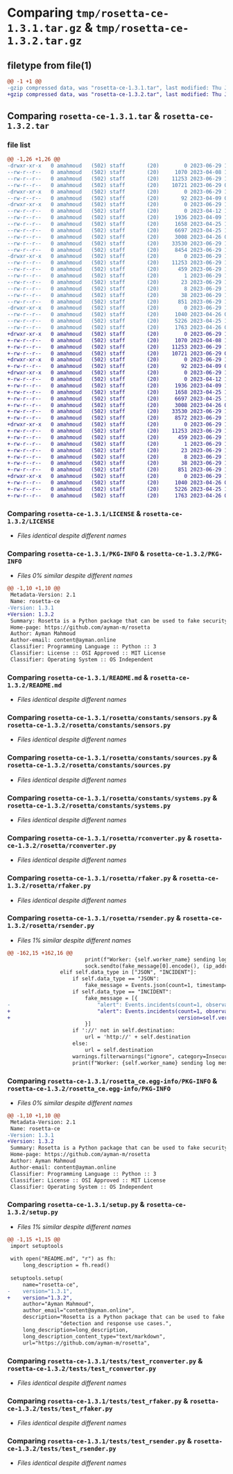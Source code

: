 # Comparing `tmp/rosetta-ce-1.3.1.tar.gz` & `tmp/rosetta-ce-1.3.2.tar.gz`

## filetype from file(1)

```diff
@@ -1 +1 @@
-gzip compressed data, was "rosetta-ce-1.3.1.tar", last modified: Thu Jun 29 15:23:42 2023, max compression
+gzip compressed data, was "rosetta-ce-1.3.2.tar", last modified: Thu Jun 29 15:55:58 2023, max compression
```

## Comparing `rosetta-ce-1.3.1.tar` & `rosetta-ce-1.3.2.tar`

### file list

```diff
@@ -1,26 +1,26 @@
-drwxr-xr-x   0 amahmoud   (502) staff       (20)        0 2023-06-29 15:23:42.410446 rosetta-ce-1.3.1/
--rw-r--r--   0 amahmoud   (502) staff       (20)     1070 2023-04-08 17:22:13.000000 rosetta-ce-1.3.1/LICENSE
--rw-r--r--   0 amahmoud   (502) staff       (20)    11253 2023-06-29 15:23:42.410121 rosetta-ce-1.3.1/PKG-INFO
--rw-r--r--   0 amahmoud   (502) staff       (20)    10721 2023-06-29 06:50:02.000000 rosetta-ce-1.3.1/README.md
-drwxr-xr-x   0 amahmoud   (502) staff       (20)        0 2023-06-29 15:23:42.404608 rosetta-ce-1.3.1/rosetta/
--rw-r--r--   0 amahmoud   (502) staff       (20)       92 2023-04-09 08:11:12.000000 rosetta-ce-1.3.1/rosetta/__init__.py
-drwxr-xr-x   0 amahmoud   (502) staff       (20)        0 2023-06-29 15:23:42.406458 rosetta-ce-1.3.1/rosetta/constants/
--rw-r--r--   0 amahmoud   (502) staff       (20)        0 2023-04-12 16:36:37.000000 rosetta-ce-1.3.1/rosetta/constants/__init__.py
--rw-r--r--   0 amahmoud   (502) staff       (20)     1936 2023-04-09 13:32:25.000000 rosetta-ce-1.3.1/rosetta/constants/sensors.py
--rw-r--r--   0 amahmoud   (502) staff       (20)     1658 2023-04-25 15:36:11.000000 rosetta-ce-1.3.1/rosetta/constants/sources.py
--rw-r--r--   0 amahmoud   (502) staff       (20)     6697 2023-04-25 15:36:11.000000 rosetta-ce-1.3.1/rosetta/constants/systems.py
--rw-r--r--   0 amahmoud   (502) staff       (20)     3008 2023-04-26 09:01:43.000000 rosetta-ce-1.3.1/rosetta/rconverter.py
--rw-r--r--   0 amahmoud   (502) staff       (20)    33530 2023-06-29 15:05:33.000000 rosetta-ce-1.3.1/rosetta/rfaker.py
--rw-r--r--   0 amahmoud   (502) staff       (20)     8454 2023-06-29 15:22:28.000000 rosetta-ce-1.3.1/rosetta/rsender.py
-drwxr-xr-x   0 amahmoud   (502) staff       (20)        0 2023-06-29 15:23:42.408362 rosetta-ce-1.3.1/rosetta_ce.egg-info/
--rw-r--r--   0 amahmoud   (502) staff       (20)    11253 2023-06-29 15:23:42.000000 rosetta-ce-1.3.1/rosetta_ce.egg-info/PKG-INFO
--rw-r--r--   0 amahmoud   (502) staff       (20)      459 2023-06-29 15:23:42.000000 rosetta-ce-1.3.1/rosetta_ce.egg-info/SOURCES.txt
--rw-r--r--   0 amahmoud   (502) staff       (20)        1 2023-06-29 15:23:42.000000 rosetta-ce-1.3.1/rosetta_ce.egg-info/dependency_links.txt
--rw-r--r--   0 amahmoud   (502) staff       (20)       23 2023-06-29 15:23:42.000000 rosetta-ce-1.3.1/rosetta_ce.egg-info/requires.txt
--rw-r--r--   0 amahmoud   (502) staff       (20)        8 2023-06-29 15:23:42.000000 rosetta-ce-1.3.1/rosetta_ce.egg-info/top_level.txt
--rw-r--r--   0 amahmoud   (502) staff       (20)       38 2023-06-29 15:23:42.410504 rosetta-ce-1.3.1/setup.cfg
--rw-r--r--   0 amahmoud   (502) staff       (20)      851 2023-06-29 15:22:47.000000 rosetta-ce-1.3.1/setup.py
-drwxr-xr-x   0 amahmoud   (502) staff       (20)        0 2023-06-29 15:23:42.409611 rosetta-ce-1.3.1/tests/
--rw-r--r--   0 amahmoud   (502) staff       (20)     1040 2023-04-26 09:01:43.000000 rosetta-ce-1.3.1/tests/test_rconverter.py
--rw-r--r--   0 amahmoud   (502) staff       (20)     5226 2023-04-25 15:36:11.000000 rosetta-ce-1.3.1/tests/test_rfaker.py
--rw-r--r--   0 amahmoud   (502) staff       (20)     1763 2023-04-26 09:02:44.000000 rosetta-ce-1.3.1/tests/test_rsender.py
+drwxr-xr-x   0 amahmoud   (502) staff       (20)        0 2023-06-29 15:55:58.045958 rosetta-ce-1.3.2/
+-rw-r--r--   0 amahmoud   (502) staff       (20)     1070 2023-04-08 17:22:13.000000 rosetta-ce-1.3.2/LICENSE
+-rw-r--r--   0 amahmoud   (502) staff       (20)    11253 2023-06-29 15:55:58.045611 rosetta-ce-1.3.2/PKG-INFO
+-rw-r--r--   0 amahmoud   (502) staff       (20)    10721 2023-06-29 06:50:02.000000 rosetta-ce-1.3.2/README.md
+drwxr-xr-x   0 amahmoud   (502) staff       (20)        0 2023-06-29 15:55:58.037195 rosetta-ce-1.3.2/rosetta/
+-rw-r--r--   0 amahmoud   (502) staff       (20)       92 2023-04-09 08:11:12.000000 rosetta-ce-1.3.2/rosetta/__init__.py
+drwxr-xr-x   0 amahmoud   (502) staff       (20)        0 2023-06-29 15:55:58.039345 rosetta-ce-1.3.2/rosetta/constants/
+-rw-r--r--   0 amahmoud   (502) staff       (20)        0 2023-04-12 16:36:37.000000 rosetta-ce-1.3.2/rosetta/constants/__init__.py
+-rw-r--r--   0 amahmoud   (502) staff       (20)     1936 2023-04-09 13:32:25.000000 rosetta-ce-1.3.2/rosetta/constants/sensors.py
+-rw-r--r--   0 amahmoud   (502) staff       (20)     1658 2023-04-25 15:36:11.000000 rosetta-ce-1.3.2/rosetta/constants/sources.py
+-rw-r--r--   0 amahmoud   (502) staff       (20)     6697 2023-04-25 15:36:11.000000 rosetta-ce-1.3.2/rosetta/constants/systems.py
+-rw-r--r--   0 amahmoud   (502) staff       (20)     3008 2023-04-26 09:01:43.000000 rosetta-ce-1.3.2/rosetta/rconverter.py
+-rw-r--r--   0 amahmoud   (502) staff       (20)    33530 2023-06-29 15:05:33.000000 rosetta-ce-1.3.2/rosetta/rfaker.py
+-rw-r--r--   0 amahmoud   (502) staff       (20)     8572 2023-06-29 15:55:20.000000 rosetta-ce-1.3.2/rosetta/rsender.py
+drwxr-xr-x   0 amahmoud   (502) staff       (20)        0 2023-06-29 15:55:58.043299 rosetta-ce-1.3.2/rosetta_ce.egg-info/
+-rw-r--r--   0 amahmoud   (502) staff       (20)    11253 2023-06-29 15:55:57.000000 rosetta-ce-1.3.2/rosetta_ce.egg-info/PKG-INFO
+-rw-r--r--   0 amahmoud   (502) staff       (20)      459 2023-06-29 15:55:58.000000 rosetta-ce-1.3.2/rosetta_ce.egg-info/SOURCES.txt
+-rw-r--r--   0 amahmoud   (502) staff       (20)        1 2023-06-29 15:55:57.000000 rosetta-ce-1.3.2/rosetta_ce.egg-info/dependency_links.txt
+-rw-r--r--   0 amahmoud   (502) staff       (20)       23 2023-06-29 15:55:57.000000 rosetta-ce-1.3.2/rosetta_ce.egg-info/requires.txt
+-rw-r--r--   0 amahmoud   (502) staff       (20)        8 2023-06-29 15:55:57.000000 rosetta-ce-1.3.2/rosetta_ce.egg-info/top_level.txt
+-rw-r--r--   0 amahmoud   (502) staff       (20)       38 2023-06-29 15:55:58.046006 rosetta-ce-1.3.2/setup.cfg
+-rw-r--r--   0 amahmoud   (502) staff       (20)      851 2023-06-29 15:55:28.000000 rosetta-ce-1.3.2/setup.py
+drwxr-xr-x   0 amahmoud   (502) staff       (20)        0 2023-06-29 15:55:58.044736 rosetta-ce-1.3.2/tests/
+-rw-r--r--   0 amahmoud   (502) staff       (20)     1040 2023-04-26 09:01:43.000000 rosetta-ce-1.3.2/tests/test_rconverter.py
+-rw-r--r--   0 amahmoud   (502) staff       (20)     5226 2023-04-25 15:36:11.000000 rosetta-ce-1.3.2/tests/test_rfaker.py
+-rw-r--r--   0 amahmoud   (502) staff       (20)     1763 2023-04-26 09:02:44.000000 rosetta-ce-1.3.2/tests/test_rsender.py
```

### Comparing `rosetta-ce-1.3.1/LICENSE` & `rosetta-ce-1.3.2/LICENSE`

 * *Files identical despite different names*

### Comparing `rosetta-ce-1.3.1/PKG-INFO` & `rosetta-ce-1.3.2/PKG-INFO`

 * *Files 0% similar despite different names*

```diff
@@ -1,10 +1,10 @@
 Metadata-Version: 2.1
 Name: rosetta-ce
-Version: 1.3.1
+Version: 1.3.2
 Summary: Rosetta is a Python package that can be used to fake security logs and alerts for testing different detection and response use cases.
 Home-page: https://github.com/ayman-m/rosetta
 Author: Ayman Mahmoud
 Author-email: content@ayman.online
 Classifier: Programming Language :: Python :: 3
 Classifier: License :: OSI Approved :: MIT License
 Classifier: Operating System :: OS Independent
```

### Comparing `rosetta-ce-1.3.1/README.md` & `rosetta-ce-1.3.2/README.md`

 * *Files identical despite different names*

### Comparing `rosetta-ce-1.3.1/rosetta/constants/sensors.py` & `rosetta-ce-1.3.2/rosetta/constants/sensors.py`

 * *Files identical despite different names*

### Comparing `rosetta-ce-1.3.1/rosetta/constants/sources.py` & `rosetta-ce-1.3.2/rosetta/constants/sources.py`

 * *Files identical despite different names*

### Comparing `rosetta-ce-1.3.1/rosetta/constants/systems.py` & `rosetta-ce-1.3.2/rosetta/constants/systems.py`

 * *Files identical despite different names*

### Comparing `rosetta-ce-1.3.1/rosetta/rconverter.py` & `rosetta-ce-1.3.2/rosetta/rconverter.py`

 * *Files identical despite different names*

### Comparing `rosetta-ce-1.3.1/rosetta/rfaker.py` & `rosetta-ce-1.3.2/rosetta/rfaker.py`

 * *Files identical despite different names*

### Comparing `rosetta-ce-1.3.1/rosetta/rsender.py` & `rosetta-ce-1.3.2/rosetta/rsender.py`

 * *Files 1% similar despite different names*

```diff
@@ -162,15 +162,16 @@
                         print(f"Worker: {self.worker_name} sending log message to {ip_address} ")
                         sock.sendto(fake_message[0].encode(), (ip_address, int(port)))
                 elif self.data_type in ["JSON", "INCIDENT"]:
                     if self.data_type == "JSON":
                         fake_message = Events.json(count=1, timestamp=self.datetime_obj, observables=self.observables)
                     if self.data_type == "INCIDENT":
                         fake_message = [{
-                            "alert": Events.incidents(count=1, observables=self.observables, fields=self.fields)
+                            "alert": Events.incidents(count=1, observables=self.observables, vendor=self.vendor,
+                                                      version=self.version, product=self.product, fields=self.fields)
                         }]
                     if '://' not in self.destination:
                         url = 'http://' + self.destination
                     else:
                         url = self.destination
                     warnings.filterwarnings("ignore", category=InsecureRequestWarning)
                     print(f"Worker: {self.worker_name} sending log message to {url} ")
```

### Comparing `rosetta-ce-1.3.1/rosetta_ce.egg-info/PKG-INFO` & `rosetta-ce-1.3.2/rosetta_ce.egg-info/PKG-INFO`

 * *Files 0% similar despite different names*

```diff
@@ -1,10 +1,10 @@
 Metadata-Version: 2.1
 Name: rosetta-ce
-Version: 1.3.1
+Version: 1.3.2
 Summary: Rosetta is a Python package that can be used to fake security logs and alerts for testing different detection and response use cases.
 Home-page: https://github.com/ayman-m/rosetta
 Author: Ayman Mahmoud
 Author-email: content@ayman.online
 Classifier: Programming Language :: Python :: 3
 Classifier: License :: OSI Approved :: MIT License
 Classifier: Operating System :: OS Independent
```

### Comparing `rosetta-ce-1.3.1/setup.py` & `rosetta-ce-1.3.2/setup.py`

 * *Files 1% similar despite different names*

```diff
@@ -1,15 +1,15 @@
 import setuptools
 
 with open("README.md", "r") as fh:
     long_description = fh.read()
 
 setuptools.setup(
     name="rosetta-ce",
-    version="1.3.1",
+    version="1.3.2",
     author="Ayman Mahmoud",
     author_email="content@ayman.online",
     description="Rosetta is a Python package that can be used to fake security logs and alerts for testing different "
                 "detection and response use cases.",
     long_description=long_description,
     long_description_content_type="text/markdown",
     url="https://github.com/ayman-m/rosetta",
```

### Comparing `rosetta-ce-1.3.1/tests/test_rconverter.py` & `rosetta-ce-1.3.2/tests/test_rconverter.py`

 * *Files identical despite different names*

### Comparing `rosetta-ce-1.3.1/tests/test_rfaker.py` & `rosetta-ce-1.3.2/tests/test_rfaker.py`

 * *Files identical despite different names*

### Comparing `rosetta-ce-1.3.1/tests/test_rsender.py` & `rosetta-ce-1.3.2/tests/test_rsender.py`

 * *Files identical despite different names*

